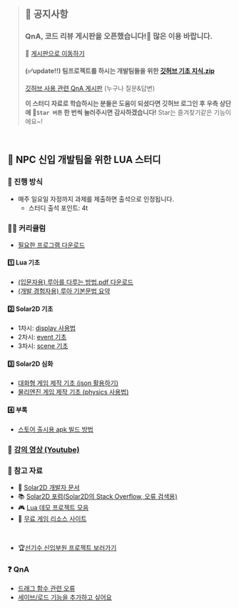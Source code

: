 > ## 📢 공지사항
> ### QnA, 코드 리뷰 게시판을 오픈했습니다!🎉 많은 이용 바랍니다.
> 💬 [게시판으로 이동하기](https://github.com/HeoJiye/Lua_study/discussions)
>
> #### (✅update!!) 팀프로젝트를 하시는 개발팀들을 위한 [깃허브 기초 지식.zip](https://github.com/HeoJiye/Github-Study/blob/main/note/github-basic-zip.md)  
> [깃허브 사용 관련 QnA 게시판](https://github.com/HeoJiye/Github-Study/discussions) (누구나 질문&답변)
>
> **이 스터디 자료로 학습하시는 분들은 도움이 되셨다면 깃허브 로그인 후 우측 상단에 🤩`Star 버튼` 한 번씩 눌러주시면 감사하겠습니다!**
> Star는 즐겨찾기같은 기능이에요~!

<br>

## 🐣 NPC 신입 개발팀을 위한 LUA 스터디

### 🌳 진행 방식
* 매주 일요일 자정까지 과제를 제출하면 출석으로 인정됩니다.
	- 스터디 출석 포인트: 4t

### 👩‍🏫 커리큘럼
* [필요한 프로그램 다운로드](study/download.md)

#### 1️⃣ Lua 기초
* [(입문자용) 루아를 다루는 방법.pdf 다운로드](https://github.com/HeoJiye/Lua_study/raw/main/image/lua_basic/Lua%EB%A5%BC%20%EB%8B%A4%EB%A3%A8%EB%8A%94%20%EB%B0%A9%EB%B2%95.pdf)
* [(개발 경험자용) 루아 기본문법 요약](./study/Lua_basic.md)

#### 2️⃣ Solar2D 기초
* 1차시: [display 사용법](./study/week01.md)
* 2차시: [event 기초](./study/week02.md)
* 3차시: [scene 기초](./study/week03.md)

#### 3️⃣ Solar2D 심화
* [대화형 게임 제작 기초 (json 활용하기)](./study/week04_1.md)
* [물리엔진 게임 제작 기초 (physics 사용법)](./study/week04_2.md)

#### 4️⃣ 부록
* [스토어 출시용 apk 빌드 방법](./study/supple02.md)

### 🎥 [강의 영상 (Youtube)](https://www.youtube.com/playlist?list=PLga3qWRlaoi7n1gggte-CWx3YYsGt4QkK)

### 📌 참고 자료
* 🧡 [Solar2D 개발자 문서](https://docs.coronalabs.com/)
* 📚 [Solar2D 포럼(Solar2D의 Stack Overflow, 오류 검색용)](https://forums.solar2d.com/)
* 🎮 [Lua 데모 프로젝트 모음](https://docs.coronalabs.com/guide/programming/index.html#demo-projects)
* 🎨 [무료 게임 리소스 사이트](https://www.kenney.nl/assets)

<br>

* 🏆[선기수 신입부원 프로젝트 보러가기](http://npc.dothome.co.kr/forumdisplay.php?fid=16)


### ❓ QnA
* [드래그 함수 관련 오류](QnA/01.md)
* [세이브/로드 기능을 추가하고 싶어요](QnA/02.md)
